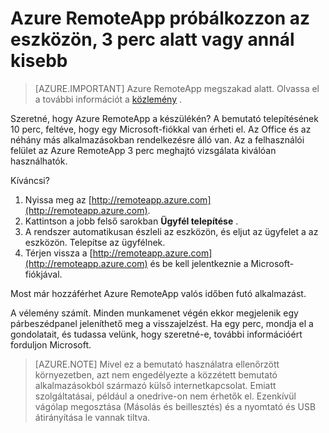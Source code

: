 
<properties
    pageTitle="Azure RemoteApp próbálkozzon az eszközön, 3 perc alatt vagy annál kisebb |} Microsoft Azure"
    description="Tesztelje a meghajtó Azure RemoteApp funkciók a szolgáltatás telepítése nélkül."
    services="remoteapp"
    documentationCenter=""
    authors="lizap"
    manager="mbaldwin" />

<tags
    ms.service="remoteapp"
    ms.workload="compute"
    ms.tgt_pltfrm="na"
    ms.devlang="na"
    ms.topic="hero-article"
    ms.date="08/15/2016"
    ms.author="mbaldwin" />



# <a name="try-azure-remoteapp-on-your-device-in-3-minutes-or-less"></a>Azure RemoteApp próbálkozzon az eszközön, 3 perc alatt vagy annál kisebb

> [AZURE.IMPORTANT]
> Azure RemoteApp megszakad alatt. Olvassa el a további információt a [közlemény](https://go.microsoft.com/fwlink/?linkid=821148) .

Szeretné, hogy Azure RemoteApp a készülékén? A bemutató telepítésének 10 perc, feltéve, hogy egy Microsoft-fiókkal van érheti el. Az Office és az néhány más alkalmazásokban rendelkezésre álló van. Az a felhasználói felület az Azure RemoteApp 3 perc meghajtó vizsgálata kiválóan használhatók.

Kíváncsi?

1. Nyissa meg az [http://remoteapp.azure.com](http://remoteapp.azure.com).
2. Kattintson a jobb felső sarokban **Ügyfél telepítése** .  
3. A rendszer automatikusan észleli az eszközön, és eljut az ügyfelet a az eszközön. Telepítse az ügyfélnek.
4. Térjen vissza a [http://remoteapp.azure.com](http://remoteapp.azure.com) és be kell jelentkeznie a Microsoft-fiókjával.

Most már hozzáférhet Azure RemoteApp valós időben futó alkalmazást.

A vélemény számít. Minden munkamenet végén ekkor megjelenik egy párbeszédpanel jeleníthető meg a visszajelzést. Ha egy perc, mondja el a gondolatait, és tudassa velünk, hogy szeretné-e, további információért forduljon Microsoft.

>[AZURE.NOTE] Mivel ez a bemutató használatra ellenőrzött környezetben, azt nem engedélyezte a közzétett bemutató alkalmazásokból származó külső internetkapcsolat. Emiatt szolgáltatásai, például a onedrive-on nem érhetők el. Ezenkívül vágólap megosztása (Másolás és beillesztés) és a nyomtató és USB átirányítása le vannak tiltva.  
